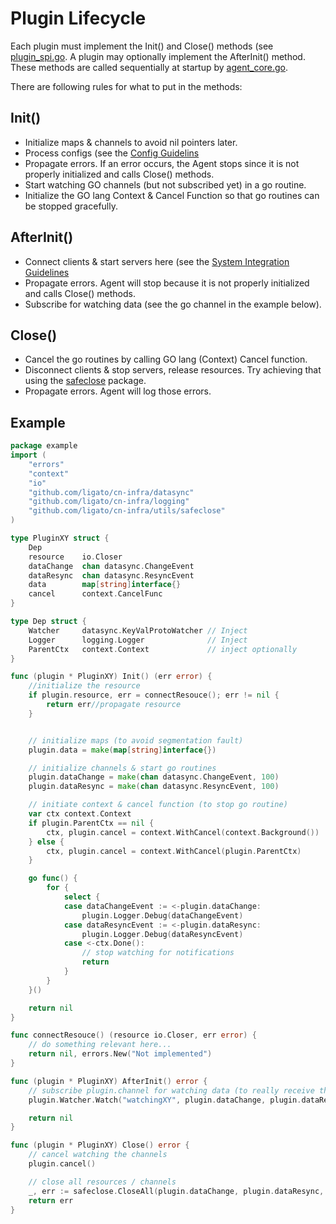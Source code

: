 # Plugin Lifecycle

Each plugin must implement the Init() and Close() methods (see
[plugin_spi.go][1]. A plugin may optionally implement the AfterInit()
method. These methods are called sequentially at startup
by [agent_core.go][2].

There are following rules for what to put in the methods:
## Init()
* Initialize maps & channels to avoid nil pointers later.
* Process configs (see the [Config Guidelins][3]
* Propagate errors. If an error occurs, the Agent stops since it is not
  properly initialized and calls Close() methods.
* Start watching  GO channels (but not subscribed yet) in a go routine.
* Initialize the GO lang Context & Cancel Function so that go routines
  can be stopped gracefully.

## AfterInit()
* Connect clients & start servers here (see the
  [System Integration Guidelines][4]
* Propagate errors. Agent will stop because it is not properly
  initialized and calls Close() methods.
* Subscribe for watching data (see the go channel in the example below).

## Close()
* Cancel the go routines by calling GO lang (Context) Cancel function.
* Disconnect clients & stop servers, release resources. Try achieving
  that using the [safeclose](../../utils/safeclose) package.
* Propagate errors. Agent will log those errors.

## Example
```go
package example
import (
    "errors"
    "context"
    "io"
    "github.com/ligato/cn-infra/datasync"
    "github.com/ligato/cn-infra/logging"
    "github.com/ligato/cn-infra/utils/safeclose"
)

type PluginXY struct {
    Dep
    resource    io.Closer
    dataChange  chan datasync.ChangeEvent
    dataResync  chan datasync.ResyncEvent
    data        map[string]interface{}
    cancel      context.CancelFunc
}

type Dep struct {
    Watcher     datasync.KeyValProtoWatcher // Inject
    Logger      logging.Logger              // Inject
    ParentCtx   context.Context             // inject optionally
}

func (plugin * PluginXY) Init() (err error) {
    //initialize the resource
    if plugin.resource, err = connectResouce(); err != nil {
        return err//propagate resource
    }


    // initialize maps (to avoid segmentation fault)
    plugin.data = make(map[string]interface{})

    // initialize channels & start go routines
    plugin.dataChange = make(chan datasync.ChangeEvent, 100)
    plugin.dataResync = make(chan datasync.ResyncEvent, 100)

    // initiate context & cancel function (to stop go routine)
    var ctx context.Context
    if plugin.ParentCtx == nil {
        ctx, plugin.cancel = context.WithCancel(context.Background())
    } else {
        ctx, plugin.cancel = context.WithCancel(plugin.ParentCtx)
    }

    go func() {
        for {
            select {
            case dataChangeEvent := <-plugin.dataChange:
                plugin.Logger.Debug(dataChangeEvent)
            case dataResyncEvent := <-plugin.dataResync:
                plugin.Logger.Debug(dataResyncEvent)
            case <-ctx.Done():
                // stop watching for notifications
                return
            }
        }
    }()

    return nil
}

func connectResouce() (resource io.Closer, err error) {
    // do something relevant here...
    return nil, errors.New("Not implemented")
}

func (plugin * PluginXY) AfterInit() error {
    // subscribe plugin.channel for watching data (to really receive the data)
    plugin.Watcher.Watch("watchingXY", plugin.dataChange, plugin.dataResync, "keysXY")

    return nil
}

func (plugin * PluginXY) Close() error {
    // cancel watching the channels
    plugin.cancel()

    // close all resources / channels
    _, err := safeclose.CloseAll(plugin.dataChange, plugin.dataResync, plugin.resource)
    return err
}
```
[1]: ../../core/plugin_spi.go
[2]: ../../core/agent_core.go
[3]: CONFIG.md
[4]: SYSTEM_INTEGRATION.md
